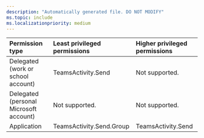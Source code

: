 ```yaml
---
description: "Automatically generated file. DO NOT MODIFY"
ms.topic: include
ms.localizationpriority: medium
---
```


|Permission type|Least privileged permissions|Higher privileged permissions|
|:---|:---|:---|
|Delegated (work or school account)|TeamsActivity.Send|Not supported.|
|Delegated (personal Microsoft account)|Not supported.|Not supported.|
|Application|TeamsActivity.Send.Group|TeamsActivity.Send|

